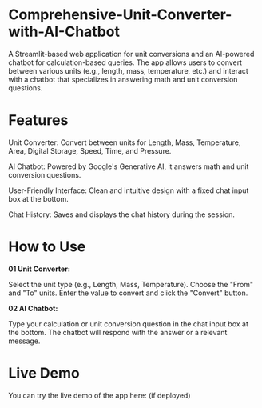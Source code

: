 # Comprehensive-Unit-Converter-with-AI-Chatbot
A Streamlit-based web application for unit conversions and an AI-powered chatbot for calculation-based queries. The app allows users to convert between various units (e.g., length, mass, temperature, etc.) and interact with a chatbot that specializes in answering math and unit conversion questions.

# Features

Unit Converter: Convert between units for Length, Mass, Temperature, Area, Digital Storage, Speed, Time, and Pressure.

AI Chatbot: Powered by Google's Generative AI, it answers math and unit conversion questions.

User-Friendly Interface: Clean and intuitive design with a fixed chat input box at the bottom.

Chat History: Saves and displays the chat history during the session.

# How to Use

**01 Unit Converter:**

Select the unit type (e.g., Length, Mass, Temperature).
Choose the "From" and "To" units.
Enter the value to convert and click the "Convert" button.

**02 AI Chatbot:**

Type your calculation or unit conversion question in the chat input box at the bottom.
The chatbot will respond with the answer or a relevant message.

# Live Demo
You can try the live demo of the app here:  (if deployed)


